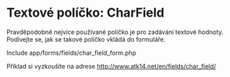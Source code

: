 Textové políčko: CharField
==========================

Pravděpodobně nejvíce používané políčko je pro zadávání textové hodnoty. Podívejte se, jak se takové políčko vkládá do formuláře.

Include app/forms/fields/char_field_form.php

Příklad si vyzkoušíte na adrese <http://www.atk14.net/en/fields/char_field/>
